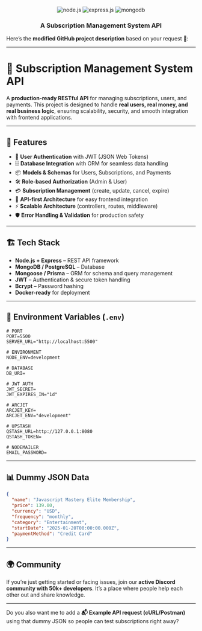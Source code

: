 <div align="center">
  <br />
  <div>
    <img src="https://img.shields.io/badge/node.js-339933?style=for-the-badge&logo=Node.js&logoColor=white" alt="node.js" />
    <img src="https://img.shields.io/badge/express.js-000000?style=for-the-badge&logo=express&logoColor=white" alt="express.js" />
    <img src="https://img.shields.io/badge/-MongoDB-13aa52?style=for-the-badge&logo=mongodb&logoColor=white" alt="mongodb" />
  </div>

  <h3 align="center">A Subscription Management System API</h3>
</div>

 Here’s the **modified GitHub project description** based on your request 🚀:

---

# 📌 Subscription Management System API

A **production-ready RESTful API** for managing subscriptions, users, and payments.
This project is designed to handle **real users, real money, and real business logic**, ensuring scalability, security, and smooth integration with frontend applications.

---

## 🚀 Features

* 🔑 **User Authentication** with JWT (JSON Web Tokens)
* 🗄️ **Database Integration** with ORM for seamless data handling
* 📦 **Models & Schemas** for Users, Subscriptions, and Payments
* 🛠️ **Role-based Authorization** (Admin & User)
* 💳 **Subscription Management** (create, update, cancel, expire)
* 📡 **API-first Architecture** for easy frontend integration
* ⚡ **Scalable Architecture** (controllers, routes, middleware)
* 🛡️ **Error Handling & Validation** for production safety

---

## 🏗️ Tech Stack

* **Node.js + Express** – REST API framework
* **MongoDB / PostgreSQL** – Database
* **Mongoose / Prisma** – ORM for schema and query management
* **JWT** – Authentication & secure token handling
* **Bcrypt** – Password hashing
* **Docker-ready** for deployment

---

## 🧩 Environment Variables (`.env`)

```env
# PORT
PORT=5500
SERVER_URL="http://localhost:5500"

# ENVIRONMENT
NODE_ENV=development

# DATABASE
DB_URI=

# JWT AUTH
JWT_SECRET=
JWT_EXPIRES_IN="1d"

# ARCJET
ARCJET_KEY=
ARCJET_ENV="development"

# UPSTASH
QSTASH_URL=http://127.0.0.1:8080
QSTASH_TOKEN=

# NODEMAILER
EMAIL_PASSWORD=
```

---

## 📊 Dummy JSON Data

```json
{
  "name": "Javascript Mastery Elite Membership",
  "price": 139.00,
  "currency": "USD",
  "frequency": "monthly",
  "category": "Entertainment",
  "startDate": "2025-01-20T00:00:00.000Z",
  "paymentMethod": "Credit Card"
}
```

---

## 🌍 Community

If you’re just getting started or facing issues, join our **active Discord community with 50k+ developers**.
It’s a place where people help each other out and share knowledge.

---

Do you also want me to add a **📬 Example API request (cURL/Postman)** using that dummy JSON so people can test subscriptions right away?


